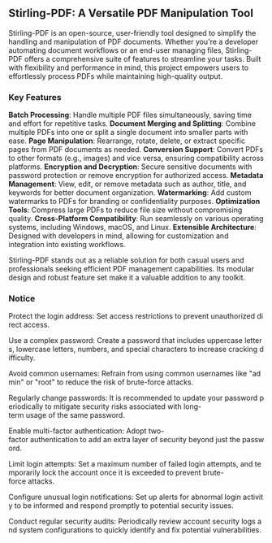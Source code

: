 ## Stirling-PDF: A Versatile PDF Manipulation Tool

Stirling-PDF is an open-source, user-friendly tool designed to simplify the handling and manipulation of PDF documents. Whether you're a developer automating document workflows or an end-user managing files, Stirling-PDF offers a comprehensive suite of features to streamline your tasks. Built with flexibility and performance in mind, this project empowers users to effortlessly process PDFs while maintaining high-quality output.

### Key Features

**Batch Processing**: Handle multiple PDF files simultaneously, saving time and effort for repetitive tasks.
**Document Merging and Splitting**: Combine multiple PDFs into one or split a single document into smaller parts with ease.
**Page Manipulation**: Rearrange, rotate, delete, or extract specific pages from PDF documents as needed.
**Conversion Support**: Convert PDFs to other formats (e.g., images) and vice versa, ensuring compatibility across platforms.
**Encryption and Decryption**: Secure sensitive documents with password protection or remove encryption for authorized access.
**Metadata Management**: View, edit, or remove metadata such as author, title, and keywords for better document organization.
**Watermarking**: Add custom watermarks to PDFs for branding or confidentiality purposes.
**Optimization Tools**: Compress large PDFs to reduce file size without compromising quality.
**Cross-Platform Compatibility**: Run seamlessly on various operating systems, including Windows, macOS, and Linux.
**Extensible Architecture**: Designed with developers in mind, allowing for customization and integration into existing workflows.

Stirling-PDF stands out as a reliable solution for both casual users and professionals seeking efficient PDF management capabilities. Its modular design and robust feature set make it a valuable addition to any toolkit.

### Notice

Protect the login address: Set access restrictions to prevent unauthorized direct access.
    
Use a complex password: Create a password that includes uppercase letters, lowercase letters, numbers, and special characters to increase cracking difficulty.
    
Avoid common usernames: Refrain from using common usernames like "admin" or "root" to reduce the risk of brute-force attacks.
    
Regularly change passwords: It is recommended to update your password periodically to mitigate security risks associated with long-term usage of the same password.
    
Enable multi-factor authentication: Adopt two-factor authentication to add an extra layer of security beyond just the password.
    
Limit login attempts: Set a maximum number of failed login attempts, and temporarily lock the account once it is exceeded to prevent brute-force attacks.
    
Configure unusual login notifications: Set up alerts for abnormal login activity to be informed and respond promptly to potential security issues.
    
Conduct regular security audits: Periodically review account security logs and system configurations to quickly identify and fix potential vulnerabilities.
        